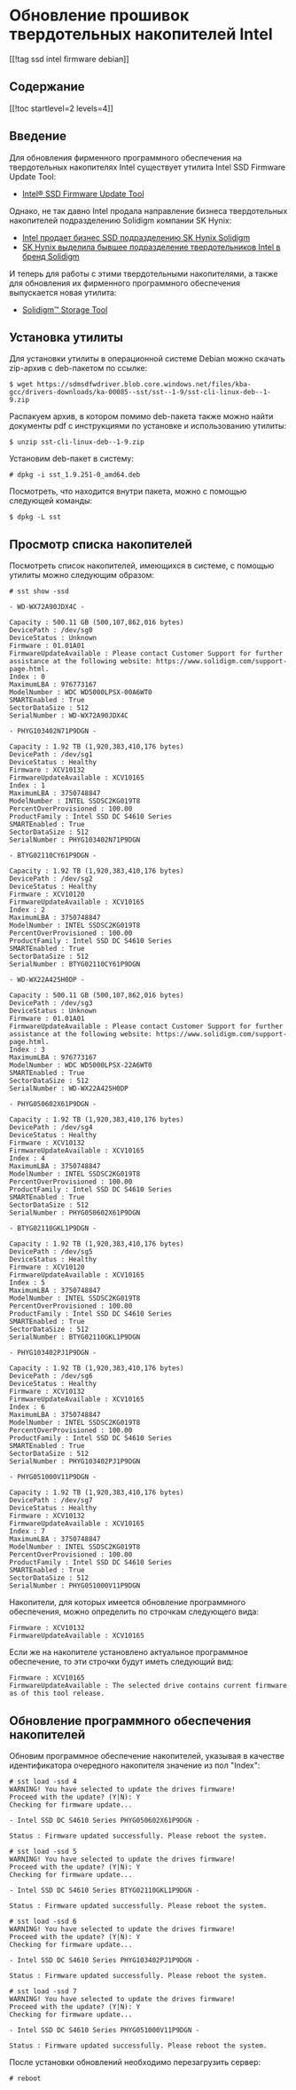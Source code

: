 Обновление прошивок твердотельных накопителей Intel
===================================================

[[!tag ssd intel firmware debian]]

Содержание
----------

[[!toc startlevel=2 levels=4]]

Введение
--------

Для обновления фирменного программного обеспечения на твердотельных накопителях Intel существует утилита Intel SSD Firmware Update Tool:

* [Intel® SSD Firmware Update Tool](https://www.intel.com/content/www/us/en/download/17903/intel-ssd-firmware-update-tool.html)

Однако, не так давно Intel продала направление бизнеса твердотельных накопителей подразделению Solidigm компании SK Hynix:

* [Intel продает бизнес SSD подразделению SK Hynix Solidigm](https://www.hardwareluxx.ru/index.php/news/hardware/festplatten/52418-intel-prodaet-biznes-ssd-podrazdeleniyu-sk-hynix-solidigm.html)
* [SK Hynix выделила бывшее подразделение твердотельников Intel в бренд Solidigm](https://habr.com/ru/news/599091/)

И теперь для работы с этими твердотельными накопителями, а также для обновления их фирменного программного обеспечения выпускается новая утилита:

* [Solidigm™ Storage Tool](https://www.solidigm.com/us/en/support-page/drivers-downloads/ka-00085.html)

Установка утилиты
-----------------

Для установки утилиты в операционной системе Debian можно скачать zip-архив с deb-пакетом по ссылке:

    $ wget https://sdmsdfwdriver.blob.core.windows.net/files/kba-gcc/drivers-downloads/ka-00085--sst/sst--1-9/sst-cli-linux-deb--1-9.zip

Распакуем архив, в котором помимо deb-пакета также можно найти документы pdf с инструкциями по установке и использованию утилиты:

    $ unzip sst-cli-linux-deb--1-9.zip

Установим deb-пакет в систему:

    # dpkg -i sst_1.9.251-0_amd64.deb

Посмотреть, что находится внутри пакета, можно с помощью следующей команды:

    $ dpkg -L sst

Просмотр списка накопителей
---------------------------

Посмотреть список накопителей, имеющихся в системе, с помощью утилиты можно следующим образом:

    # sst show -ssd
    
    - WD-WX72A90JDX4C -
    
    Capacity : 500.11 GB (500,107,862,016 bytes)
    DevicePath : /dev/sg0
    DeviceStatus : Unknown
    Firmware : 01.01A01
    FirmwareUpdateAvailable : Please contact Customer Support for further assistance at the following website: https://www.solidigm.com/support-page.html.
    Index : 0
    MaximumLBA : 976773167
    ModelNumber : WDC WD5000LPSX-00A6WT0
    SMARTEnabled : True
    SectorDataSize : 512
    SerialNumber : WD-WX72A90JDX4C
    
    - PHYG103402N71P9DGN -
    
    Capacity : 1.92 TB (1,920,383,410,176 bytes)
    DevicePath : /dev/sg1
    DeviceStatus : Healthy
    Firmware : XCV10132
    FirmwareUpdateAvailable : XCV10165
    Index : 1
    MaximumLBA : 3750748847
    ModelNumber : INTEL SSDSC2KG019T8
    PercentOverProvisioned : 100.00
    ProductFamily : Intel SSD DC S4610 Series
    SMARTEnabled : True
    SectorDataSize : 512
    SerialNumber : PHYG103402N71P9DGN
    
    - BTYG02110CY61P9DGN -
    
    Capacity : 1.92 TB (1,920,383,410,176 bytes)
    DevicePath : /dev/sg2
    DeviceStatus : Healthy
    Firmware : XCV10120
    FirmwareUpdateAvailable : XCV10165
    Index : 2
    MaximumLBA : 3750748847
    ModelNumber : INTEL SSDSC2KG019T8
    PercentOverProvisioned : 100.00
    ProductFamily : Intel SSD DC S4610 Series
    SMARTEnabled : True
    SectorDataSize : 512
    SerialNumber : BTYG02110CY61P9DGN
    
    - WD-WX22A425H0DP -
    
    Capacity : 500.11 GB (500,107,862,016 bytes)
    DevicePath : /dev/sg3
    DeviceStatus : Unknown
    Firmware : 01.01A01
    FirmwareUpdateAvailable : Please contact Customer Support for further assistance at the following website: https://www.solidigm.com/support-page.html.
    Index : 3
    MaximumLBA : 976773167
    ModelNumber : WDC WD5000LPSX-22A6WT0
    SMARTEnabled : True
    SectorDataSize : 512
    SerialNumber : WD-WX22A425H0DP
    
    - PHYG050602X61P9DGN -
    
    Capacity : 1.92 TB (1,920,383,410,176 bytes)
    DevicePath : /dev/sg4
    DeviceStatus : Healthy
    Firmware : XCV10132
    FirmwareUpdateAvailable : XCV10165
    Index : 4
    MaximumLBA : 3750748847
    ModelNumber : INTEL SSDSC2KG019T8
    PercentOverProvisioned : 100.00
    ProductFamily : Intel SSD DC S4610 Series
    SMARTEnabled : True
    SectorDataSize : 512
    SerialNumber : PHYG050602X61P9DGN
    
    - BTYG02110GKL1P9DGN -
    
    Capacity : 1.92 TB (1,920,383,410,176 bytes)
    DevicePath : /dev/sg5
    DeviceStatus : Healthy
    Firmware : XCV10120
    FirmwareUpdateAvailable : XCV10165
    Index : 5
    MaximumLBA : 3750748847
    ModelNumber : INTEL SSDSC2KG019T8
    PercentOverProvisioned : 100.00
    ProductFamily : Intel SSD DC S4610 Series
    SMARTEnabled : True
    SectorDataSize : 512
    SerialNumber : BTYG02110GKL1P9DGN
    
    - PHYG103402PJ1P9DGN -
    
    Capacity : 1.92 TB (1,920,383,410,176 bytes)
    DevicePath : /dev/sg6
    DeviceStatus : Healthy
    Firmware : XCV10132
    FirmwareUpdateAvailable : XCV10165
    Index : 6
    MaximumLBA : 3750748847
    ModelNumber : INTEL SSDSC2KG019T8
    PercentOverProvisioned : 100.00
    ProductFamily : Intel SSD DC S4610 Series
    SMARTEnabled : True
    SectorDataSize : 512
    SerialNumber : PHYG103402PJ1P9DGN
    
    - PHYG051000V11P9DGN -
    
    Capacity : 1.92 TB (1,920,383,410,176 bytes)
    DevicePath : /dev/sg7
    DeviceStatus : Healthy
    Firmware : XCV10132
    FirmwareUpdateAvailable : XCV10165
    Index : 7
    MaximumLBA : 3750748847
    ModelNumber : INTEL SSDSC2KG019T8
    PercentOverProvisioned : 100.00
    ProductFamily : Intel SSD DC S4610 Series
    SMARTEnabled : True
    SectorDataSize : 512
    SerialNumber : PHYG051000V11P9DGN
    
Накопители, для которых имеется обновление программного обеспечения, можно определить по строчкам следующего вида:

    Firmware : XCV10132
    FirmwareUpdateAvailable : XCV10165

Если же на накопителе установлено актуальное программное обеспечение, то эти строчки будут иметь следующий вид:

    Firmware : XCV10165
    FirmwareUpdateAvailable : The selected drive contains current firmware as of this tool release.

Обновление программного обеспечения накопителей
-----------------------------------------------

Обновим программное обеспечение накопителей, указывая в качестве идентификатора очередного накопителя значение из пол "Index":

    # sst load -ssd 4
    WARNING! You have selected to update the drives firmware! 
    Proceed with the update? (Y|N): Y
    Checking for firmware update...
    
    - Intel SSD DC S4610 Series PHYG050602X61P9DGN -
    
    Status : Firmware updated successfully. Please reboot the system.
    
    # sst load -ssd 5
    WARNING! You have selected to update the drives firmware! 
    Proceed with the update? (Y|N): Y
    Checking for firmware update...
    
    - Intel SSD DC S4610 Series BTYG02110GKL1P9DGN -
    
    Status : Firmware updated successfully. Please reboot the system.
    
    # sst load -ssd 6
    WARNING! You have selected to update the drives firmware! 
    Proceed with the update? (Y|N): Y
    Checking for firmware update...
    
    - Intel SSD DC S4610 Series PHYG103402PJ1P9DGN -
    
    Status : Firmware updated successfully. Please reboot the system.
    
    # sst load -ssd 7
    WARNING! You have selected to update the drives firmware! 
    Proceed with the update? (Y|N): Y
    Checking for firmware update...
    
    - Intel SSD DC S4610 Series PHYG051000V11P9DGN -
    
    Status : Firmware updated successfully. Please reboot the system.

После установки обновлений необходимо перезагрузить сервер:
    
    # reboot
